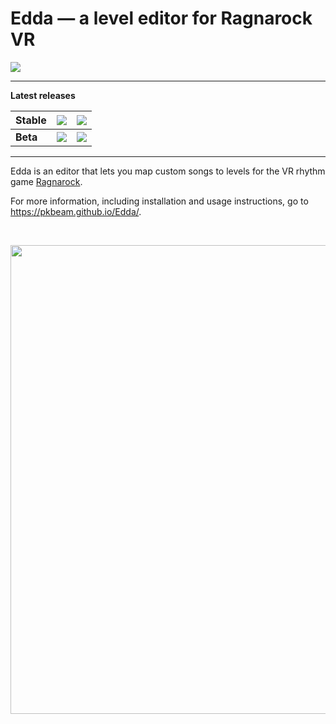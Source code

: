 # Edda — a level editor for Ragnarock VR

<img src="https://img.shields.io/github/downloads/PKBeam/Edda/total"> 
<hr/>

**Latest releases**  

| **Stable** | <img src="https://img.shields.io/github/v/release/PKBeam/Edda"> | <img src="https://img.shields.io/github/downloads/PKBeam/Edda/latest/total">  |
|---|:---|---|
| **Beta** | <img src="https://img.shields.io/github/v/release/PKBeam/Edda?include_prereleases"> | <img src="https://img.shields.io/github/downloads-pre/PKBeam/Edda/latest/total"> | 
<hr/>

Edda is an editor that lets you map custom songs to levels for the VR rhythm game [Ragnarock](https://www.ragnarock-vr.com/home).  

For more information, including installation and usage instructions, go to https://pkbeam.github.io/Edda/.

<br/>
<p align="left"><img height="auto" width="750px" src="https://i.imgur.com/6e8nAVo.png"></p>
